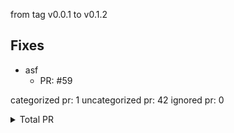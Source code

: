 from tag v0.0.1 to v0.1.2

## Fixes

- asf
   - PR: #59



categorized pr: 1
uncategorized pr: 42
ignored pr: 0
<details>
<summary>Total PR</summary>

https://github.com/weizhoublue/github-action-test/compare/v0.0.1...v0.1.2
</details>